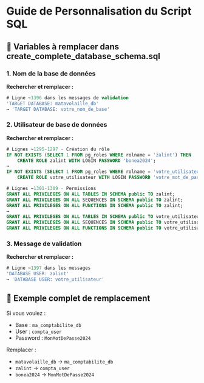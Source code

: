 # Guide de Personnalisation du Script SQL

## 🔧 Variables à remplacer dans create_complete_database_schema.sql

### 1. Nom de la base de données
**Rechercher et remplacer :**
```sql
# Ligne ~1396 dans les messages de validation
'TARGET DATABASE: matavolaille_db'
→ 'TARGET DATABASE: votre_nom_de_base'
```

### 2. Utilisateur de base de données  
**Rechercher et remplacer :**
```sql
# Lignes ~1295-1297 - Création du rôle
IF NOT EXISTS (SELECT 1 FROM pg_roles WHERE rolname = 'zalint') THEN
    CREATE ROLE zalint WITH LOGIN PASSWORD 'bonea2024';
→ 
IF NOT EXISTS (SELECT 1 FROM pg_roles WHERE rolname = 'votre_utilisateur') THEN
    CREATE ROLE votre_utilisateur WITH LOGIN PASSWORD 'votre_mot_de_passe';

# Lignes ~1301-1309 - Permissions
GRANT ALL PRIVILEGES ON ALL TABLES IN SCHEMA public TO zalint;
GRANT ALL PRIVILEGES ON ALL SEQUENCES IN SCHEMA public TO zalint;
GRANT ALL PRIVILEGES ON ALL FUNCTIONS IN SCHEMA public TO zalint;
→
GRANT ALL PRIVILEGES ON ALL TABLES IN SCHEMA public TO votre_utilisateur;
GRANT ALL PRIVILEGES ON ALL SEQUENCES IN SCHEMA public TO votre_utilisateur;
GRANT ALL PRIVILEGES ON ALL FUNCTIONS IN SCHEMA public TO votre_utilisateur;
```

### 3. Message de validation
**Rechercher et remplacer :**
```sql
# Ligne ~1397 dans les messages
'DATABASE USER: zalint'
→ 'DATABASE USER: votre_utilisateur'
```

## 🎯 Exemple complet de remplacement

Si vous voulez :
- Base : `ma_comptabilite_db`
- User : `compta_user` 
- Password : `MonMotDePasse2024`

Remplacer :
- `matavolaille_db` → `ma_comptabilite_db`
- `zalint` → `compta_user`
- `bonea2024` → `MonMotDePasse2024`

